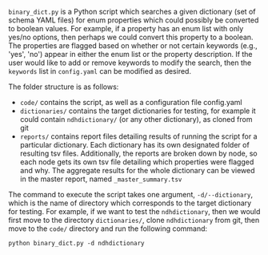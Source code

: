 `binary_dict.py` is a Python script which searches a given dictionary (set of schema YAML files) for enum properties which could possibly be converted to boolean values. For example, if a property has an enum list with only yes/no options, then perhaps we could convert this property to a boolean. The properties are flagged based on whether or not certain keywords (e.g., 'yes', 'no') appear in either the enum list or the property description. If the user would like to add or remove keywords to modify the search, then the `keywords` list in `config.yaml` can be modified as desired.

The folder structure is as follows:
* `code/` contains the script, as well as a configuration file config.yaml
* `dictionaries/` contains the target dictionaries for testing, for example it could contain `ndhdictionary/` (or any other dictionary), as cloned from git
* `reports/` contains report files detailing results of running the script for a particular dictionary. Each dictionary has its own designated folder of resulting tsv files. Additionally, the reports are broken down by node, so each node gets its own tsv file detailing which properties were flagged and why. The aggregate results for the whole dictionary can be viewed in the master report, named `_master_summary.tsv`

The command to execute the script takes one argument, `-d/--dictionary`, which is the name of directory which corresponds to the target dictionary for testing. For example, if we want to test the `ndhdictionary`, then we would first move to the directory `dictionaries/`, clone `ndhdictionary` from git, then move to the `code/` directory and run the following command:

```
python binary_dict.py -d ndhdictionary
```
